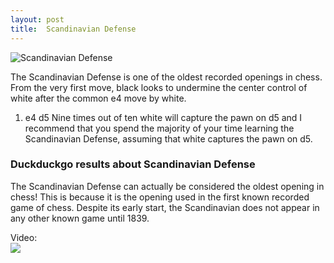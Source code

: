 ```yaml
---
layout: post
title:  Scandinavian Defense
---
```



![Scandinavian Defense](https://www.thechesswebsite.com/wp-content/uploads/2012/07/scandinavian.jpg)

The Scandinavian Defense is one of the oldest recorded openings in chess. From the very first move, black looks to undermine the center control of white after the common e4 move by white.
1. e4 d5
Nine times out of ten white will capture the pawn on d5 and I recommend that you spend the majority of your time learning the Scandinavian Defense, assuming that white captures the pawn on d5.


### Duckduckgo results about Scandinavian Defense

The Scandinavian Defense can actually be considered the oldest opening in chess! This is because it is the opening used in the first known recorded game of chess. Despite its early start, the Scandinavian does not appear in any other known game until 1839.

Video:  
[![](https://tse4.mm.bing.net/th?id=OVP.L8jXnlIMm4ruXtdCxpIhkQHgFo&pid=Api)](https://www.youtube.com/watch?v=sKoBj-kL0hg)

